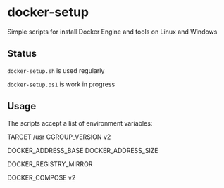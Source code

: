 # docker-setup

Simple scripts for install Docker Engine and tools on Linux and Windows

## Status

`docker-setup.sh` is used regularly

`docker-setup.ps1` is work in progress

## Usage

The scripts accept a list of environment variables:

TARGET /usr
CGROUP_VERSION v2

DOCKER_ADDRESS_BASE
DOCKER_ADDRESS_SIZE

DOCKER_REGISTRY_MIRROR

DOCKER_COMPOSE v2
